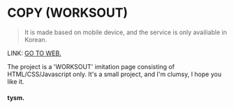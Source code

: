 # COPY (WORKSOUT)
>  It is made based on mobile device, and    the service is only availiable in Korean.     
        
        
LINK: [GO TO WEB.](https://gclogs.github.io/blubber_lip-Shop "블러버 립")
        
The project is a 'WORKSOUT' imitation page consisting of HTML/CSS/Javascript only.   It's a small project, and I'm clumsy, I hope you like it.
#### tysm.